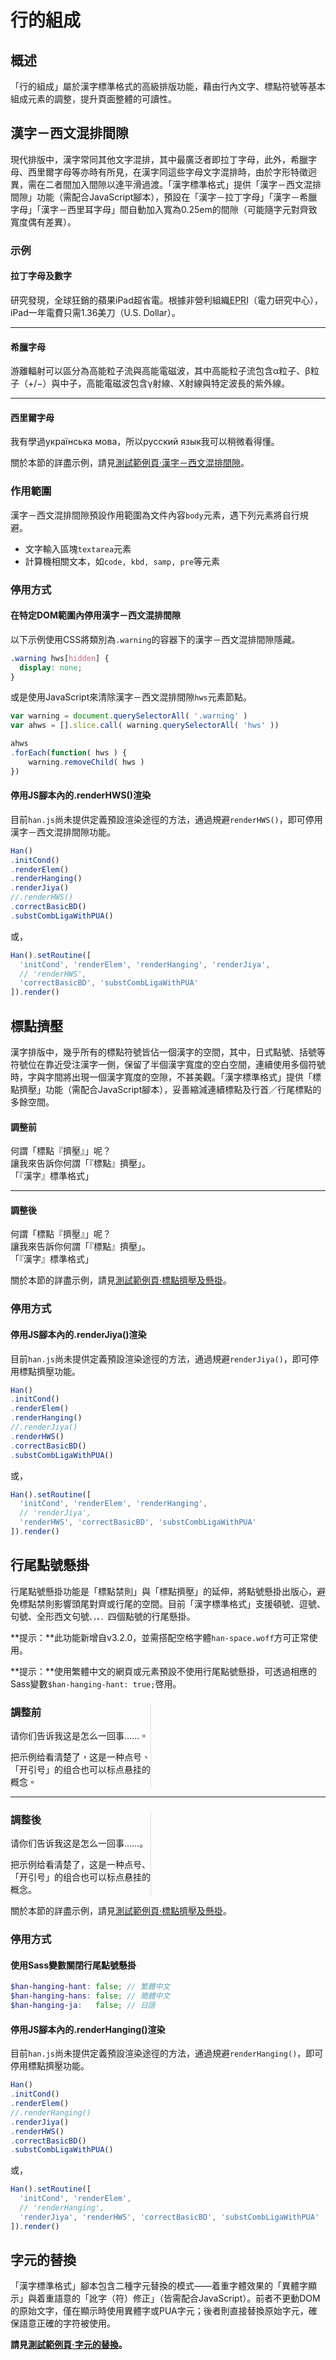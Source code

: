
行的組成
=======
 概述 <!-- #gaishu -->
------
「行的組成」屬於漢字標準格式的高級排版功能，藉由行內文字、標點符號等基本組成元素的調整，提升頁面整體的可讀性。

 漢字－西文混排間隙 <!-- #hanzi-xiwen_hunpai_jianxi -->
-----------------
現代排版中，漢字常同其他文字混排，其中最廣泛者即拉丁字母，此外，希臘字母、西里爾字母等亦時有所見，在漢字同這些字母文字混排時，由於字形特徵迥異，需在二者間加入間隙以達平滑過渡。「漢字標準格式」提供「漢字－西文混排間隙」功能（需配合JavaScript腳本），預設在「漢字－拉丁字母」「漢字－希臘字母」「漢字－西里耳字母」間自動加入寬為0.25em的間隙（可能隨字元對齊致寬度偶有差異）。

### 示例 <!-- #hanzi-xiwen_hunpai_jianxi-shili -->

<div class='example'>

#### 拉丁字母及數字
研究發現，全球狂銷的蘋果iPad超省電。根據非營利組織<abbr lang="en" title="Electric Power Research Institute">EPRI</abbr>（電力研究中心），iPad一年電費只需1.36美刀（U.S. Dollar）。

***
#### 希臘字母
游離輻射可以區分為高能粒子流與高能電磁波，其中高能粒子流包含α粒子、β粒子（+/−）與中子，高能電磁波包含γ射線、X射線與特定波長的紫外線。

***
#### 西里爾字母
我有學過<span lang="uk">українська мова</span>，所以<span lang="ru">русский язык</span>我可以稍微看得懂。
</div>

關於本節的詳盡示例，請見[測試範例頁·漢字－西文混排間隙][hws]。

[hws]: http://ethantw.github.io/Han/latest/hws.html

### 作用範圍 <!-- #hanzi-xiwen_hunpai_jianxi-zuoyong_fanwei -->
漢字－西文混排間隙預設作用範圍為文件內容`body`元素，遇下列元素將自行規避。

- 文字輸入區塊`textarea`元素
- 計算機相關文本，如`code, kbd, samp, pre`等元素

### 停用方式 <!-- #hanzi-xiwen_hunpai_jianxi-tingyong_fangshi -->
#### 在特定DOM範圍內停用漢字－西文混排間隙
以下示例使用CSS將類別為`.warning`的容器下的漢字－西文混排間隙隱藏。

```css
.warning hws[hidden] {
  display: none;
}
```

或是使用JavaScript來清除漢字－西文混排間隙`hws`元素節點。

```javascript
var warning = document.querySelectorAll( '.warning' )
var ahws = [].slice.call( warning.querySelectorAll( 'hws' ))

ahws
.forEach(function( hws ) {
	warning.removeChild( hws )
})
```

#### 停用JS腳本內的.renderHWS()渲染
目前`han.js`尚未提供定義預設渲染途徑的方法，通過規避`renderHWS()`，即可停用漢字－西文混排間隙功能。

```javascript
Han()
.initCond()
.renderElem()
.renderHanging()
.renderJiya()
//.renderHWS()
.correctBasicBD()
.substCombLigaWithPUA()
```

或，

```javascript
Han().setRoutine([
  'initCond', 'renderElem', 'renderHanging', 'renderJiya',
  // 'renderHWS',
  'correctBasicBD', 'substCombLigaWithPUA'
]).render()
```

 標點擠壓 <!-- #biaodian_jiya -->
--------- 
漢字排版中，幾乎所有的標點符號皆佔一個漢字的空間，其中，日式點號、括號等符號位在靠近受注漢字一側，保留了半個漢字寬度的空白空間，連續使用多個符號時，字與字間將出現一個漢字寬度的空隙，不甚美觀。「漢字標準格式」提供「標點擠壓」功能（需配合JavaScript腳本），妥善縮減連續標點及行首／行尾標點的多餘空間。

<div class='example'>
<style scoped>
.reset h-char h-cs,
.han-space .reset h-hangable h-char h-cs:lang(zh) {
  display: inline-block !important;
  width: .5em;
}
</style>

<div class='reset'>

#### 調整前
何謂「標點『擠壓』」呢？  
讓我來告訴你何謂「『標點』擠壓」。  
「『漢字』標準格式」
</div>

***
#### 調整後
何謂「標點『擠壓』」呢？  
讓我來告訴你何謂「『標點』擠壓」。  
「『漢字』標準格式」
</div> 

關於本節的詳盡示例，請見[測試範例頁·標點擠壓及懸掛][jiya]。

[jiya]: http://ethantw.github.io/Han/latest/jiya.html

### 停用方式 <!-- #biaodian_jiya-tingyong_fangshi -->
#### 停用JS腳本內的.renderJiya()渲染
目前`han.js`尚未提供定義預設渲染途徑的方法，通過規避`renderJiya()`，即可停用標點擠壓功能。

```javascript
Han()
.initCond()
.renderElem()
.renderHanging()
//.renderJiya()
.renderHWS()
.correctBasicBD()
.substCombLigaWithPUA()
```

或，

```javascript
Han().setRoutine([
  'initCond', 'renderElem', 'renderHanging',
  // 'renderJiya',
  'renderHWS', 'correctBasicBD', 'substCombLigaWithPUA'
]).render()
```

 行尾點號懸掛 <!-- #hangwei_dianhao_xuangua -->
------------
行尾點號懸掛功能是「標點禁則」與「標點擠壓」的延伸，將點號懸掛出版心，避免標點禁則影響頭尾對齊或行尾的空間。目前「漢字標準格式」支援頓號、逗號、句號、全形西文句號<code lang='zh-Hans'>、，。．</code>四個點號的行尾懸掛。

<div class="info note">

**提示：**此功能新增自v3.2.0，並需搭配空格字體`han-space.woff`方可正常使用。
</div>

<div class="info flag related">

**提示：**使用繁體中文的網頁或元素預設不使用行尾點號懸掛，可透過相應的Sass變數`$han-hanging-hant: true;`啓用。
</div>

<div class='example'>
<style scoped>
.narrow {
	width: 16em;
	border-right: 1px solid #ddd;
}
</style>

<div class='narrow'>
<div lang='zh-Hant'>

### 調整前

请你们告诉我这是怎么一回事……。

把示例给看清楚了，这是一种点号、「开引号」的组合也可以标点悬挂的概念。
</div>
</div>

***

<div class='narrow'>
<div lang='zh-Hans'>

### 調整後

请你们告诉我这是怎么一回事……。

把示例给看清楚了，这是一种点号、「开引号」的组合也可以标点悬挂的概念。
</div>
</div> 
</div> 

關於本節的詳盡示例，請見[測試範例頁·標點擠壓及懸掛][jiya]。

### 停用方式 <!-- #hangwei_dianhao_xuangua-tingyong_fangshi -->
#### 使用Sass變數關閉行尾點號懸掛

```scss
$han-hanging-hant: false; // 繁體中文
$han-hanging-hans: false; // 簡體中文
$han-hanging-ja:   false; // 日語
```

#### 停用JS腳本內的.renderHanging()渲染

目前`han.js`尚未提供定義預設渲染途徑的方法，通過規避`renderHanging()`，即可停用標點擠壓功能。

```javascript
Han()
.initCond()
.renderElem()
//.renderHanging()
.renderJiya()
.renderHWS()
.correctBasicBD()
.substCombLigaWithPUA()
```

或，

```javascript
Han().setRoutine([
  'initCond', 'renderElem', 
  // 'renderHanging',
  'renderJiya', 'renderHWS', 'correctBasicBD', 'substCombLigaWithPUA'
]).render()
```



 字元的替換 <!-- #ziyuan_de_tihuan --> 
----------
「漢字標準格式」腳本包含二種字元替換的模式——着重字體效果的「異體字顯示」與着重語意的「訛字（符）修正」（皆需配合JavaScript）。前者不更動DOM的原始文字，僅在顯示時使用異體字或PUA字元；後者則直接替換原始字元，確保語意正確的字符被使用。

**請見[測試範例頁·字元的替換][subst]。**

[subst]: http://ethantw.github.io/Han/latest/subst.html

